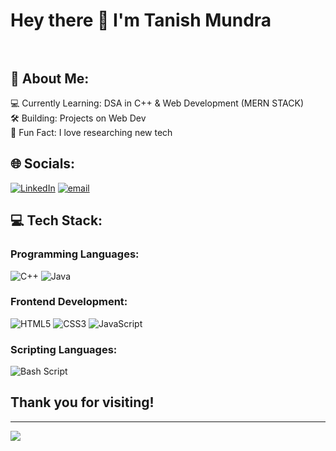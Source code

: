 
# **Hey there 👋 I'm Tanish Mundra** <br><br>
 

## 💫 About Me:
💻 Currently Learning: DSA in C++ & Web Development (MERN STACK)<br>🛠 Building: Projects on Web Dev <br>📌 Fun Fact: I love researching new tech
## **🌐 Socials:**
[![LinkedIn](https://img.shields.io/badge/LinkedIn-%230077B5.svg?logo=linkedin&logoColor=white)](https://linkedin.com/in/TanishMundra) [![email](https://img.shields.io/badge/Email-D14836?logo=gmail&logoColor=white)](mailto:tanishmundra2@gmail.com) 

## **💻 Tech Stack:**
### **Programming Languages:** <br>
![C++](https://img.shields.io/badge/c++-%2300599C.svg?style=for-the-badge&logo=c%2B%2B&logoColor=white) ![Java](https://img.shields.io/badge/java-%23ED8B00.svg?style=for-the-badge&logo=openjdk&logoColor=white) <br>

### **Frontend Development:**  <br>
![HTML5](https://img.shields.io/badge/html5-%23E34F26.svg?style=for-the-badge&logo=html5&logoColor=white) ![CSS3](https://img.shields.io/badge/css3-%231572B6.svg?style=for-the-badge&logo=css3&logoColor=white) 
![JavaScript](https://img.shields.io/badge/javascript-%23323330.svg?style=for-the-badge&logo=javascript&logoColor=%23F7DF1E) <br>

### **Scripting Languages:** <br>
![Bash Script](https://img.shields.io/badge/bash_script-%23121011.svg?style=for-the-badge&logo=gnu-bash&logoColor=white)

## **Thank you for visiting!**  <br>

---
[![](https://visitcount.itsvg.in/api?id=tanishmundra-TM&icon=1&color=0)](https://visitcount.itsvg.in)

<!-- Proudly created with GPRM ( https://gprm.itsvg.in ) -->
